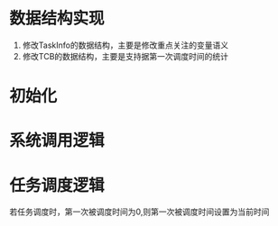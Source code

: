 # 数据结构实现
1. 修改TaskInfo的数据结构，主要是修改重点关注的变量语义
2. 修改TCB的数据结构，主要是支持据第一次调度时间的统计


# 初始化


# 系统调用逻辑


# 任务调度逻辑
若任务调度时，第一次被调度时间为0,则第一次被调度时间设置为当前时间